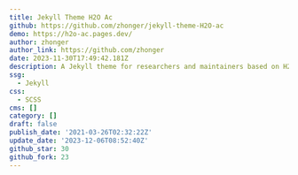 ```yaml
---
title: Jekyll Theme H2O Ac
github: https://github.com/zhonger/jekyll-theme-H2O-ac
demo: https://h2o-ac.pages.dev/
author: zhonger
author_link: https://github.com/zhonger
date: 2023-11-30T17:49:42.181Z
description: A Jekyll theme for researchers and maintainers based on H2O theme.
ssg:
  - Jekyll
css:
  - SCSS
cms: []
category: []
draft: false
publish_date: '2021-03-26T02:32:22Z'
update_date: '2023-12-06T08:52:40Z'
github_star: 30
github_fork: 23
---
```

